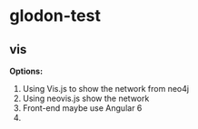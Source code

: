 # glodon-test

## vis

**Options:**

1. Using Vis.js to show the network from neo4j
2. Using neovis.js show the network
3. Front-end maybe use Angular 6
4. 
